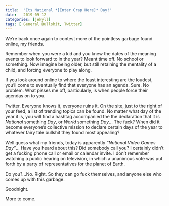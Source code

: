 ```yaml
---
title:  "Its National *[Enter Crap Here]* Day!"
date:   2019-09-12
categories: [jekyll]
tags: [ General Bullshit, Twitter]
---
```

We’re back once again to contest more of the pointless garbage found online, my friends. 


Remember when you were a kid and you knew the dates of the meaning events to look forward to in the year? Meant time off. No school or something. Now imagine being older, but still retaining the mentality of a child, and forcing everyone to play along. 

If you look around online to where the least interesting are the loudest, you’ll come to eventually find that everyone has an agenda. Sure. No problem. What pisses me off, particularly, is when people force their agendas on to you. 

Twitter. Everyone knows it, everyone ruins it. On the site, just to the right of your feed, a list of trending topics can be found. No matter what day of the year it is, you will find a hashtag accompanied the the declaration that it is *National* something *Day*, or *World* something *Day*… The fuck? When did it become everyone’s collective mission to declare certain days of the year to whatever fairy tale bullshit they found most appealing?   

Well guess what my friends, today is apparently *”National Video Games Day”*… Have you heard about this? Did somebody call you? I certainly didn’t get a fucking phone call or email or calendar invite. I don’t remember watching a public hearing on television, in which a unanimous vote was put forth by a party of representatives for the planet of Earth. 

Do you?...No. Right. So they can go fuck themselves, and anyone else who comes up with this garbage. 

Goodnight. 


More to come.  